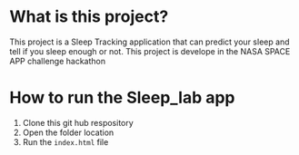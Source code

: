 # What is this project?

This project is a Sleep Tracking application that can predict your sleep and tell if you sleep enough or not.
This project is develope in the NASA SPACE APP challenge hackathon

# How to run the Sleep_lab app

1. Clone this git hub respository
2. Open the folder location
3. Run the `index.html` file
